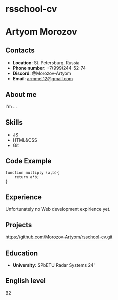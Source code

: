 # rsschool-cv
# Artyom Morozov
## Contacts
* **Location**: St. Petersburg, Russia
* **Phone number**: +7(999)244-52-74
* **Discord**: @Morozov-Artyom
* **Email**: armmet12@gmail.com
## About me
I'm ...
## Skills
- JS
- HTML&CSS
- Git
## Code Example
```
function multiply (a,b){
    return a*b;
}
```
## Experience
Unfortunately no Web development expirience yet.
## Projects
https://github.com/Morozov-Artyom/rsschool-cv.git
## Education
- **University:** SPbETU Radar Systems 24'
## English level 
B2 